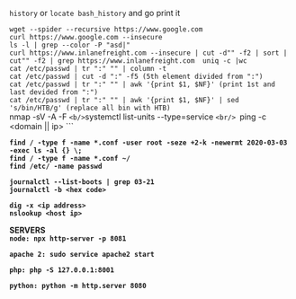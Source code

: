 ```history``` or ```locate bash_history``` and go print it

 ```wget --spider --recursive https://www.google.com```<br/>
  ```curl https://www.google.com --insecure ```<br/>
  ```ls -l | grep --color -P "asd|" ```<br/>
  ```curl https://www.inlanefreight.com --insecure | cut -d"" -f2 | sort | cut"" -f2 | grep https://www.inlanefreight.com  uniq -c |wc ```<br/>
  ```cat /etc/passwd | tr ":" "" | column -t ```<br/>
  ```cat /etc/passwd | cut -d ":" -f5 (5th element divided from ":") ```<br/>
  ```cat /etc/passwd | tr ":" "" | awk '{print $1, $NF}' (print 1st and last devided from ":") ```<br/>
  ```cat /etc/passwd | tr ":" "" | awk '{print $1, $NF}' | sed 's/bin/HTB/g' (replace all bin with HTB) ```<br/>
 nmap -sV -A -F <ip> ``` <b/>
  ```systemctl list-units --type=service ```<br/>
  ```ping -c <integer> <domain || ip> ```<br/>
<b/>

  ```find / -type f -name *.conf -user root -seze +2-k -newermt 2020-03-03 -exec ls -al {} \; ```<br/>
  ```find / -type f -name *.conf ~/ ```<br/>
  ```find /etc/ -name passwd ```<br/>
<b/>

  ```journalctl --list-boots | grep 03-21 ```<br/>
  ```journalctl -b <hex code> ```<br/>
<b/>

  ```dig -x <ip address> ```<br/>
  ```nslookup <host ip> ```<br/>

SERVERS <br/>
  ```node: npx http-server -p 8081 ```<br/>

  ```apache 2: sudo service apache2 start ```<br/>

  ```php: php -S 127.0.0.1:8001 ```<br/>

  ```python: python -m http.server 8080 ```<br/>
